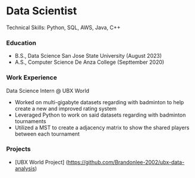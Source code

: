 # Data Scientist

Technical Skills: Python, SQL, AWS, Java, C++

### Education

- B.S., Data Science  San Jose State University (August 2023)
- A.S., Computer Science  De Anza College (Septtember 2020)

### Work Experience 
Data Science Intern @ UBX World
- Worked on multi-gigabyte datasets regarding with badminton to help create a new and improved rating system
- Leveraged Python to work on said datasets regarding with badminton tournaments
- Utilized a MST to create a adjacency matrix to show the shared players between each tournament

### Projects
- [UBX World Project] (https://github.com/Brandonlee-2002/ubx-data-analysis)


